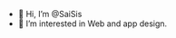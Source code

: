 - 👋 Hi, I’m @SaiSis
- 👀 I’m interested in Web  and app design.

<!---
SaiSis/SaiSis is a ✨ special ✨ repository because its `README.md` (this file) appears on your GitHub profile.
You can click the Preview link to take a look at your changes.
--->
